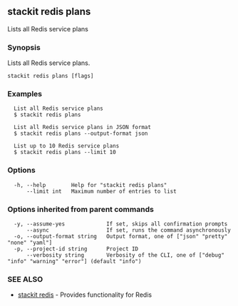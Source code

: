 ## stackit redis plans

Lists all Redis service plans

### Synopsis

Lists all Redis service plans.

```
stackit redis plans [flags]
```

### Examples

```
  List all Redis service plans
  $ stackit redis plans

  List all Redis service plans in JSON format
  $ stackit redis plans --output-format json

  List up to 10 Redis service plans
  $ stackit redis plans --limit 10
```

### Options

```
  -h, --help        Help for "stackit redis plans"
      --limit int   Maximum number of entries to list
```

### Options inherited from parent commands

```
  -y, --assume-yes             If set, skips all confirmation prompts
      --async                  If set, runs the command asynchronously
  -o, --output-format string   Output format, one of ["json" "pretty" "none" "yaml"]
  -p, --project-id string      Project ID
      --verbosity string       Verbosity of the CLI, one of ["debug" "info" "warning" "error"] (default "info")
```

### SEE ALSO

* [stackit redis](./stackit_redis.md)	 - Provides functionality for Redis

